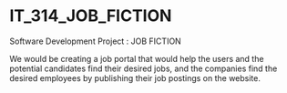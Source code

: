 # IT_314_JOB_FICTION
Software Development Project : JOB FICTION 

We would be creating a job portal that would help the users and the potential candidates find their desired jobs, and the companies find the desired employees by publishing their job postings on the website.


